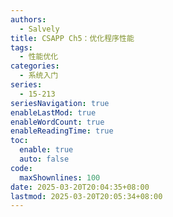 ```yaml
---
authors:
  - Salvely
title: CSAPP Ch5：优化程序性能
tags:
  - 性能优化
categories:
  - 系统入门
series:
  - 15-213
seriesNavigation: true
enableLastMod: true
enableWordCount: true
enableReadingTime: true
toc:
  enable: true
  auto: false
code:
  maxShownlines: 100
date: 2025-03-20T20:04:35+08:00
lastmod: 2025-03-20T20:05:34+08:00
---
```


<!--more-->

